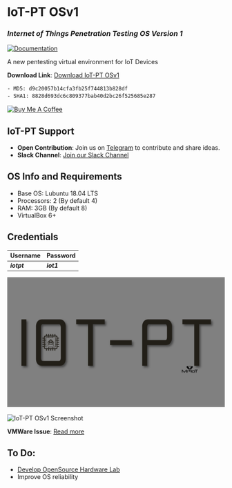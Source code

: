 # IoT-PT OSv1
### ***Internet of Things Penetration Testing OS Version 1***

[![Documentation](https://img.shields.io/badge/Documentation-Read%20Now-brightgreen)](https://mr-iot.gitbook.io/iot-penetration-testing-guide/untitled/iot-pt-os)

A new pentesting virtual environment for IoT Devices

**Download Link**: [Download IoT-PT OSv1](https://bit.ly/3zYB6HO)
```bash
- MD5: d9c20057b14cfa3fb25f744813b828df
- SHA1: 8828d693dc6c809377bab40d2bc26f525685e287
```

[![Buy Me A Coffee](https://bmc-cdn.nyc3.digitaloceanspaces.com/BMC-button-images/custom_images/orange_img.png)](https://www.buymeacoffee.com/v33ru)

## IoT-PT Support

- **Open Contribution**: Join us on [Telegram](https://t.me/iotpt) to contribute and share ideas.
- **Slack Channel**: [Join our Slack Channel](https://join.slack.com/t/iot-pt/shared_invite/zt-237i8ddog-mNB8ulJNQgh4rCegocBOsA)

## OS Info and Requirements

- Base OS: Lubuntu 18.04 LTS
- Processors: 2 (By default 4)
- RAM: 3GB (By default 8)
- VirtualBox 6+

## Credentials

| Username | Password |
|----------|----------|
| ***iotpt*** | ***iot1*** |

![IoT-PT OSv1](https://github.com/IoT-PTv/IoT-PT/raw/master/IoT-PT(w).jpg)

![IoT-PT OSv1 Screenshot](https://github.com/IoT-PTv/IoT-PT/raw/master/IoT-PT1.png)

**VMWare Issue**: [Read more](https://github.com/IoT-PTv/IoT-PT/issues/4#issuecomment-1008296787)

## To Do:

- [Develop OpenSource Hardware Lab](https://github.com/IoT-PTv/OpenSource-Hardware-Lab)
- Improve OS reliability
